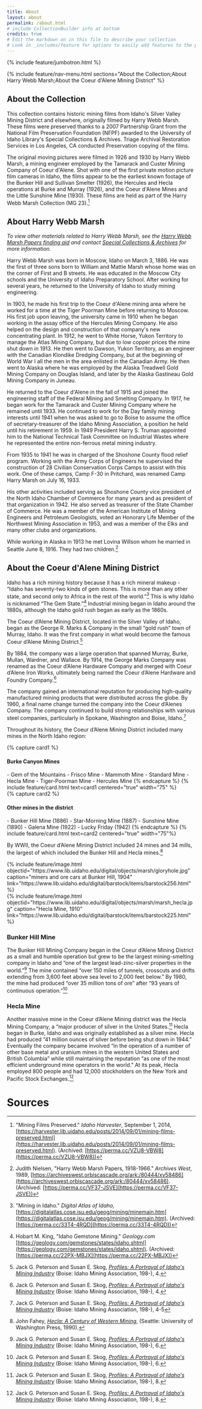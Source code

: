 ```yaml
---
title: About
layout: about
permalink: /about.html
# include CollectionBuilder info at bottom
credits: true
# Edit the markdown on in this file to describe your collection
# Look in _includes/feature for options to easily add features to the page
---
```


{% include feature/jumbotron.html %} 

{% include feature/nav-menu.html sections="About the Collection;About Harry Webb Marsh;About the Coeur d'Alene Mining District" %} 

## About the Collection

This collection contains historic mining films from Idaho's Silver Valley Mining District and elsewhere, originally filmed by Harry Webb Marsh. These films were preserved thanks to a 2007 Partnership Grant from the National Film Preservation Foundation (NFPF) awarded to the University of Idaho Library's Special Collections & Archives. Triage Archival Restoration Services in Los Angeles, CA conducted Preservation copying of the films.

The original moving pictures were filmed in 1926 and 1930 by Harry Webb Marsh, a mining engineer employed by the Tamarack and Custer Mining Company of Coeur d'Alene. Shot with one of the first private motion picture film cameras in Idaho, the films appear to be the earliest known footage of the Bunker Hill and Sullivan Smelter (1926), the Hercules and Hecla operations at Burke and Murray (1926), and the Coeur d'Alene Mines and the Little Sunshine Mine (1930). These films are held as part of the Harry Webb Marsh Collection (MG 23).[^1]

## About Harry Webb Marsh

*To view other materials related to Harry Webb Marsh, see the [Harry Webb Marsh Papers finding aid](https://archiveswest.orbiscascade.org/ark:/80444/xv58486) and contact [Special Collections & Archives](https://www.lib.uidaho.edu/special-collections/) for more information.*

Harry Webb Marsh was born in Moscow, Idaho on March 3, 1886. He was the first of three sons born to William and Mattie Marsh whose home was on the corner of First and B streets. He was educated in the Moscow City schools and the University of Idaho Preparatory School. After working for several years, he returned to the University of Idaho to study mining engineering. 

In 1903, he made his first trip to the Coeur d'Alene mining area where he worked for a time at the Tiger Poorman Mine before returning to Moscow. His first job upon leaving, the university came in 1910 when he began working in the assay office of the Hercules Mining Company. He also helped on the design and construction of that company's new concentrating plant. In 1912, he went to White Horse, Yukon Territory to manage the Atlas Mining Company, but due to low copper prices the mine shut down in 1913. He then went to Dawson, Yukon Territory, as an engineer with the Canadian Klondike Dredging Company, but at the beginning of World War I all the men in the area enlisted in the Canadian Army. He then went to Alaska where he was employed by the Alaska Treadwell Gold Mining Company on Douglas Island, and later by the Alaska Gastineau Gold Mining Company in Juneau.

He returned to the Coeur d'Alene in the fall of 1915 and joined the engineering staff of the Federal Mining and Smelting Company. In 1917, he began work for the Tamarack and Custer Mining Company where he remained until 1933. He continued to work for the Day family mining interests until 1941 when he was asked to go to Boise to assume the office of secretary-treasurer of the Idaho Mining Association, a position he held until his retirement in 1959. In 1949 President Harry S. Truman appointed him to the National Technical Task Committee on Industrial Wastes where he represented the entire non-ferrous metal mining industry.

From 1935 to 1941 he was in charged of the Shoshone County flood relief program. Working with the Army Corps of Engineers he supervised the construction of 28 Civilian Conservation Corps Camps to assist with this work. One of these camps, Camp F-30 in Pritchard, was renamed Camp Harry Marsh on July 16, 1933.

His other activities included serving as Shoshone County vice president of the North Idaho Chamber of Commerce for many years and as president of that organization in 1942. He also served as treasurer of the State Chamber of Commerce. He was a member of the American Institute of Mining Engineers and Petroleum Geologists, voted an Honorary Life Member of the Northwest Mining Association in 1953, and was a member of the Elks and many other clubs and organizations.

While working in Alaska in 1913 he met Lovina Willson whom he married in Seattle June 8, 1916. They had two children.[^2]

## About the Coeur d'Alene Mining District

Idaho has a rich mining history because it has a rich mineral makeup - “Idaho has seventy-two kinds of gem stones. This is more than any other state, and second only to Africa in the rest of the world.”[^3] This is why Idaho is nicknamed “The Gem State.”[^4] Industrial mining began in Idaho around the 1880s, although the Idaho gold rush began as early as the 1860s.

The Coeur d’Alene Mining District, located in the Silver Valley of Idaho, began as the George R. Marks & Company in the small “gold rush” town of Murray, Idaho. It was the first company in what would become the famous Coeur d’Alene Mining District.[^5]

By 1884, the company was a large operation that spanned Murray, Burke, Mullan, Wardner, and Wallace. By 1914, the George Marks Company was renamed as the Coeur d’Alene Hardware Company and merged with Coeur d’Alene Iron Works, ultimately being named the Coeur d’Alene Hardware and Foundry Company.[^5]

The company gained an international reputation for producing high-quality manufactured mining products that were distributed across the globe. By 1960, a final name change turned the company into the Coeur d’Alenes Company. The company continued to build strong relationships with various steel companies, particularly in Spokane, Washington and Boise, Idaho.[^6]

Throughout its history, the Coeur d’Alene Mining District included many mines in the North Idaho region:

<div class="row">
<div class="col-md-6" markdown="1">
{% capture card1 %}
<h4>Burke Canyon Mines</h4>
- Gem of the Mountains
- Frisco Mine
- Mammoth Mine
- Standard Mine
- Hecla Mine
- Tiger-Poorman Mine
- Hercules Mine
{% endcapture %}
{% include feature/card.html text=card1 centered="true" width="75" %}
</div>
<div class="col-md-6" markdown="1">
{% capture card2 %}
<h4>Other mines in the district</h4>
- Bunker Hill Mine (1886)
- Star-Morning Mine (1887)
- Sunshine Mine (1890)
- Galena Mine (1922)
- Lucky Friday (1942)
{% endcapture %}
{% include feature/card.html text=card2 centered="true" width="75"%}
</div>
</div>

By WWII, the Coeur d’Alene Mining District included 24 mines and 34 mills, the largest of which included the Bunker Hill and Hecla mines.[^7]

<div class="row">
    <div class="col-md-6">
        {% include feature/image.html  objectid="https://www.lib.uidaho.edu/digital/objects/marsh/gloryhole.jpg" caption="miners and ore cars at Bunker Hill, 1904" link="https://www.lib.uidaho.edu/digital/barstock/items/barstock256.html" %}
    </div>
    <div class="col-md-6">
        {% include feature/image.html  objectid="https://www.lib.uidaho.edu/digital/objects/marsh/marsh_hecla.jpg" caption="Hecla Mine, 1910" link="https://www.lib.uidaho.edu/digital/barstock/items/barstock225.html" %}
    </div>
</div>

### Bunker Hill Mine

The Bunker Hill Mining Company began in the Coeur d’Alene Mining District as a small and humble operation but grew to be the largest mining-smelting company in Idaho and “one of the largest lead-zinc-silver properties in the world.”[^8] The mine contained “over 150 miles of tunnels, crosscuts and drifts extending from 3,600 feet above sea level to 2,000 feet below.” By 1980, the mine had produced “over 35 million tons of ore” after “93 years of continuous operation.”[^8]

### Hecla Mine

Another massive mine in the Coeur d’Alene Mining district was the Hecla Mining Company, a “major producer of silver in the United States.[^9] Hecla began in Burke, Idaho and was originally established as a silver mine. Hecla had produced “41 million ounces of silver before being shut down in 1944.” Eventually the company became involved “in the operation of a number of other base metal and uranium mines in the western United States and British Columbia” while still maintaining the reputation “as one of the most efficient underground mine operators in the world.” At its peak, Hecla employed 800 people and had 12,000 stockholders on the New York and Pacific Stock Exchanges.[^9]

# Sources

[^1]: "Mining Films Preserved." *Idaho Harvester*, September 1, 2014, [https://harvester.lib.uidaho.edu/posts/2014/09/01/mining-films-preserved.html](https://harvester.lib.uidaho.edu/posts/2014/09/01/mining-films-preserved.html). (Archived: [https://perma.cc/VZU8-VBW8](https://perma.cc/VZU8-VBW8))

[^2]: Judith Nielsen, "Harry Webb Marsh Papers, 1918-1966." *Archives West*, 1989, [https://archiveswest.orbiscascade.org/ark:/80444/xv58486](https://archiveswest.orbiscascade.org/ark:/80444/xv58486). (Archived: [https://perma.cc/VF37-JSVE](https://perma.cc/VF37-JSVE))

[^3]: "Mining in Idaho." *Digital Atlas of Idaho,* [https://digitalatlas.cose.isu.edu/geog/mining/minemain.htm](https://digitalatlas.cose.isu.edu/geog/mining/minemain.htm). (Archived: [https://perma.cc/33T4-4RQD](https://perma.cc/33T4-4RQD))

[^4]: Hobart M. King, "Idaho Gemstone Mining." *Geology.com* [https://geology.com/gemstones/states/idaho.shtml](https://geology.com/gemstones/states/idaho.shtml). (Archived: [https://perma.cc/22PX-MBJX](https://perma.cc/22PX-MBJX)) 

[^5]: Jack G. Peterson and Susan E. Skog,  [*Profiles: A Portrayal of Idaho's Mining Industry*](https://alliance-primo.hosted.exlibrisgroup.com/permalink/f/m1uotc/CP71127080850001451) (Boise: Idaho Mining Association, 198-), 4.

[^6]: Jack G. Peterson and Susan E. Skog, [*Profiles: A Portrayal of Idaho's Mining Industry*](https://alliance-primo.hosted.exlibrisgroup.com/permalink/f/m1uotc/CP71127080850001451) (Boise: Idaho Mining Association, 198-), 4-5

[^7]: John Fahey, [*Hecla: A Century of Western Mining*](https://alliance-primo.hosted.exlibrisgroup.com/permalink/f/m1uotc/CP71135980620001451), (Seattle: University of Washington Press, 1990). 

[^8]: Jack G. Peterson and Susan E. Skog, [*Profiles: A Portrayal of Idaho's Mining Industry*](https://alliance-primo.hosted.exlibrisgroup.com/permalink/f/m1uotc/CP71127080850001451) (Boise: Idaho Mining Association, 198-), 6.

[^9]: Jack G. Peterson and Susan E. Skog, [*Profiles: A Portrayal of Idaho's Mining Industry*](https://alliance-primo.hosted.exlibrisgroup.com/permalink/f/m1uotc/CP71127080850001451) (Boise: Idaho Mining Association, 198-), 8.
